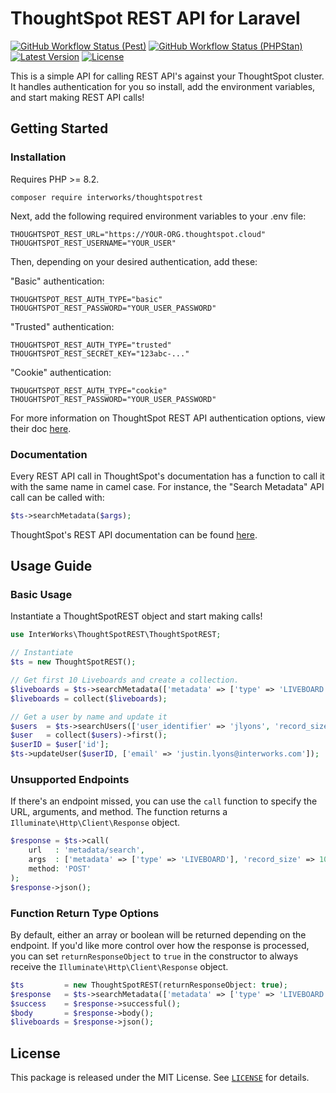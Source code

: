 # ThoughtSpot REST API for Laravel

<a href="https://github.com/InterWorks/ThoughtSpotREST/actions"><img alt="GitHub Workflow Status (Pest)" src="https://img.shields.io/github/actions/workflow/status/InterWorks/ThoughtSpotREST/pest.yml?branch=main&label=Pest&style=round-square"></a>
<a href="https://github.com/InterWorks/ThoughtSpotREST/actions"><img alt="GitHub Workflow Status (PHPStan)" src="https://img.shields.io/github/actions/workflow/status/InterWorks/ThoughtSpotREST/phpstan.yml?branch=main&label=PHPStan&style=round-square"></a>
<a href="https://packagist.org/packages/InterWorks/ThoughtSpotREST"><img alt="Latest Version" src="https://img.shields.io/packagist/v/InterWorks/ThoughtSpotREST"></a>
<a href="https://packagist.org/packages/InterWorks/ThoughtSpotREST"><img alt="License" src="https://img.shields.io/github/license/InterWorks/ThoughtSpotREST"></a>

This is a simple API for calling REST API's against your ThoughtSpot cluster. It handles authentication for you so install, add the environment variables, and start making REST API calls!

## Getting Started

### Installation

Requires PHP >= 8.2.

```shell
composer require interworks/thoughtspotrest
```

Next, add the following required environment variables to your .env file:

```env
THOUGHTSPOT_REST_URL="https://YOUR-ORG.thoughtspot.cloud"
THOUGHTSPOT_REST_USERNAME="YOUR_USER"
```

Then, depending on your desired authentication, add these:

"Basic" authentication:

```env
THOUGHTSPOT_REST_AUTH_TYPE="basic"
THOUGHTSPOT_REST_PASSWORD="YOUR_USER_PASSWORD"
```

"Trusted" authentication:

```env
THOUGHTSPOT_REST_AUTH_TYPE="trusted"
THOUGHTSPOT_REST_SECRET_KEY="123abc-..."
```

"Cookie" authentication:

```env
THOUGHTSPOT_REST_AUTH_TYPE="cookie"
THOUGHTSPOT_REST_PASSWORD="YOUR_USER_PASSWORD"
```

For more information on ThoughtSpot REST API authentication options, view their doc [here](https://developers.thoughtspot.com/docs/api-authv2).

### Documentation

Every REST API call in ThoughtSpot's documentation has a function to call it with the same name in camel case. For instance, the "Search Metadata" API call can be called with:

```php
$ts->searchMetadata($args);
```

ThoughtSpot's REST API documentation can be found [here](https://developers.thoughtspot.com/docs/restV2-playground?apiResourceId=http/getting-started/introduction).

## Usage Guide

### Basic Usage

Instantiate a ThoughtSpotREST object and start making calls!

```php
use InterWorks\ThoughtSpotREST\ThoughtSpotREST;

// Instantiate
$ts = new ThoughtSpotREST();

// Get first 10 Liveboards and create a collection.
$liveboards = $ts->searchMetadata(['metadata' => ['type' => 'LIVEBOARD'], 'record_size' => 10]);
$liveboards = collect($liveboards);

// Get a user by name and update it
$users  = $ts->searchUsers(['user_identifier' => 'jlyons', 'record_size' => 1]);
$user   = collect($users)->first();
$userID = $user['id'];
$ts->updateUser($userID, ['email' => 'justin.lyons@interworks.com']);
```

### Unsupported Endpoints

If there's an endpoint missed, you can use the `call` function to specify the URL, arguments, and method. The function returns a `Illuminate\Http\Client\Response` object.

```php
$response = $ts->call(
    url   : 'metadata/search',
    args  : ['metadata' => ['type' => 'LIVEBOARD'], 'record_size' => 10],
    method: 'POST'
);
$response->json();
```

### Function Return Type Options

By default, either an array or boolean will be returned depending on the endpoint. If you'd like more control over how the response is processed, you can set `returnResponseObject` to `true` in the constructor to always receive the `Illuminate\Http\Client\Response` object.

```php
$ts         = new ThoughtSpotREST(returnResponseObject: true);
$response   = $ts->searchMetadata(['metadata' => ['type' => 'LIVEBOARD'], 'record_size' => 10]);
$success    = $response->successful();
$body       = $response->body();
$liveboards = $response->json();
```

## License

This package is released under the MIT License. See [`LICENSE`](LICENSE) for details.
